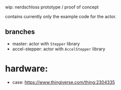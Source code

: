 wip: nerdschloss prototype / proof of concept

contains currently only the example code for the actor.

## branches

  - master: actor with `Stepper` library
  - accel-stepper: actor with `AccelStepper` library


# hardware:

  - case: https://www.thingiverse.com/thing:2304335

